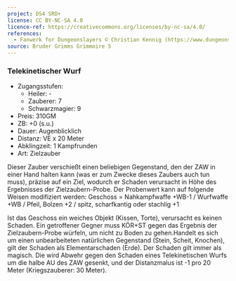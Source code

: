 ```yaml
---
project: DS4 SRD+
license: CC BY-NC-SA 4.0
licence-ref: https://creativecommons.org/licenses/by-nc-sa/4.0/
references: 
  - Fanwerk for Dungeonslayers © Christian Kennig (https://www.dungeonslayers.net/)
source: Bruder Grimms Grimmoire 5
---
```


### Telekinetischer Wurf

- Zugangsstufen:
  - Heiler: -
  - Zauberer: 7
  - Schwarzmagier: 9
- Preis: 310GM
- ZB: +0 (s.u.)
- Dauer: Augenblicklich
- Distanz: VE x 20 Meter
- Abklingzeit: 1 Kampfrunden
- Art: Zielzauber

Dieser Zauber verschießt einen beliebigen Gegenstand, den der ZAW in einer Hand halten kann (was er zum Zwecke dieses Zaubers auch tun muss), präzise auf ein Ziel, wodurch er Schaden verursacht in Höhe des Ergebnisses der Zielzaubern-Probe. Der Probenwert kann auf folgende Weisen modifiziert werden: Geschoss = Nahkampfwaffe +WB-1 / Wurfwaffe +WB / Pfeil, Bolzen +2 / spitz, scharfkantig oder stachlig +1

Ist das Geschoss ein weiches Objekt (Kissen, Torte), verursacht es keinen Schaden. Ein getroffener Gegner muss KÖR+ST gegen das Ergebnis der Zielzaubern-Probe würfeln, um nicht zu Boden zu gehen.Handelt es sich um einen unbearbeiteten natürlichen Gegenstand (Stein, Scheit, Knochen), gilt der Schaden als Elementarschaden (Erde). Der Schaden gilt immer als magisch. Die wird Abwehr gegen den Schaden eines Telekinetischen Wurfs um die halbe AU des ZAW gesenkt, und der Distanzmalus ist -1 pro 20 Meter (Kriegszauberer: 30 Meter).

